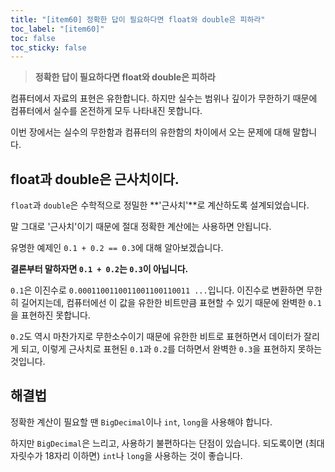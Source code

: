 ```yaml
---
title: "[item60] 정확한 답이 필요하다면 float와 double은 피하라"
toc_label: "[item60]"
toc: false
toc_sticky: false
---
```


> **정확한 답이 필요하다면 float와 double은 피하라**

컴퓨터에서 자료의 표현은 유한합니다. 하지만 실수는 범위나 깊이가 무한하기 때문에 컴퓨터에서 실수를 온전하게 모두 나타내진 못합니다.

이번 장에서는 실수의 무한함과 컴퓨터의 유한함의 차이에서 오는 문제에 대해 말합니다.

## float과 double은 근사치이다.
`float`과 `double`은 수학적으로 정밀한 **'근사치'**로 계산하도록 설계되었습니다. 

말 그대로 '근사치'이기 때문에 절대 정확한 계산에는 사용하면 안됩니다.

유명한 예제인 `0.1 + 0.2 == 0.3`에 대해 알아보겠습니다.

**결론부터 말하자면 `0.1 + 0.2`는 `0.3`이 아닙니다.**

`0.1`은 이진수로 `0.0001100110011001100110011 ...`입니다. 이진수로 변환하면 무한히 길어지는데, 컴퓨터에선 이 값을 유한한 비트만큼 표현할 수 있기 때문에 완벽한 `0.1`을 표현하진 못합니다.

`0.2`도 역시 마찬가지로 무한소수이기 때문에 유한한 비트로 표현하면서 데이터가 잘리게 되고, 이렇게 근사치로 표현된 `0.1`과 `0.2`를 더하면서 완벽한 `0.3`을 표현하지 못하는 것입니다.

## 해결법
정확한 계산이 필요할 땐 `BigDecimal`이나 `int`, `long`을 사용해야 합니다. 

하지만 `BigDecimal`은 느리고, 사용하기 불편하다는 단점이 있습니다. 되도록이면 (최대 자릿수가 18자리 이하면) `int`나 `long`을 사용하는 것이 좋습니다.
